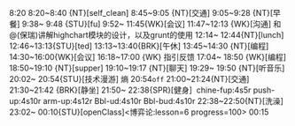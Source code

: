 8:20
8:20~8:40 {NT}[self_clean]
8:45~9:05 {NT}[交通]
9:05~9:28 {NT}[早餐]
9:38~ 9:48 {STU}[fu]
9:52~ 11:45{WK}[会议]
11:47~12:13 {WK}[沟通]<WAUP> 和@(保瑞)讲解highchart模块的设计，以及grunt的使用
12:14~ 12:44{NT}[lunch]
12:46~13:13{STU}[ted]<OTD>
13:13~13:40{BRK}[午休]
13:45~14:30 {NT}[编程]<WAUP>
14:30~16:00{WK}[会议]<WA>
16:18~17:00 {WK} 指引反馈
17:04~ 18:50 {WK}[编程]<WAUP>
18:50~19:10 {NT}[supper]
19:10~19:17 {NT}[聊天]
19:29~ 19:50 {NT}[听音乐]
20:02~ 20:54{STU}[技术漫游] 熵
20:54`off`
21:00~21:24{NT}[交通]
21:30~21:42 {BRK}[静坐]
21:50~ 22:38{SPR}[健身]  chine-fup:4s5r push-up:4s10r arm-up:4s12r Bbl-ud:4s10r Bbl-bud:4s10r
22:38~22:50{NT}[洗澡]
23:02~ 00:10{STU}[openClass]<博弈论:lesson=6 progress=100>
00:15

